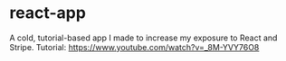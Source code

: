 # react-app
A cold, tutorial-based app I made to increase my exposure to React and Stripe. Tutorial: https://www.youtube.com/watch?v=_8M-YVY76O8
